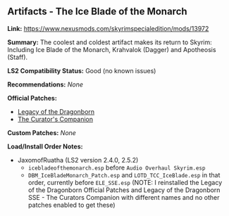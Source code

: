 ## Artifacts - The Ice Blade of the Monarch

**Link:** https://www.nexusmods.com/skyrimspecialedition/mods/13972

**Summary:** The coolest and coldest artifact makes its return to Skyrim: Including Ice Blade of the Monarch, Krahvalok (Dagger) and Apotheosis (Staff). 

**LS2 Compatibility Status:** Good (no known issues)

**Recommendations:** 
_None_

**Official Patches:**
* [Legacy of the Dragonborn](https://www.nexusmods.com/skyrimspecialedition/mods/30980)
* [The Curator's Companion](https://www.nexusmods.com/skyrimspecialedition/mods/38529)

**Custom Patches:**
_None_

**Load/Install Order Notes:**
* JaxomofRuatha (LS2 version 2.4.0, 2.5.2)
  * `icebladeofthemonarch.esp` before `Audio Overhaul Skyrim.esp`
  * `DBM_IceBladeMonarch_Patch.esp` and `LOTD_TCC_IceBlade.esp` in that order, currently before `ELE_SSE.esp` (NOTE: I reinstalled the Legacy of the Dragonborn Official Patches and Legacy of the Dragonborn SSE - The Curators Companion with different names and no other patches enabled to get these)